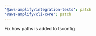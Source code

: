 ```yaml
---
'@aws-amplify/integration-tests': patch
'@aws-amplify/cli-core': patch
---
```


Fix how paths is added to tsconfig
